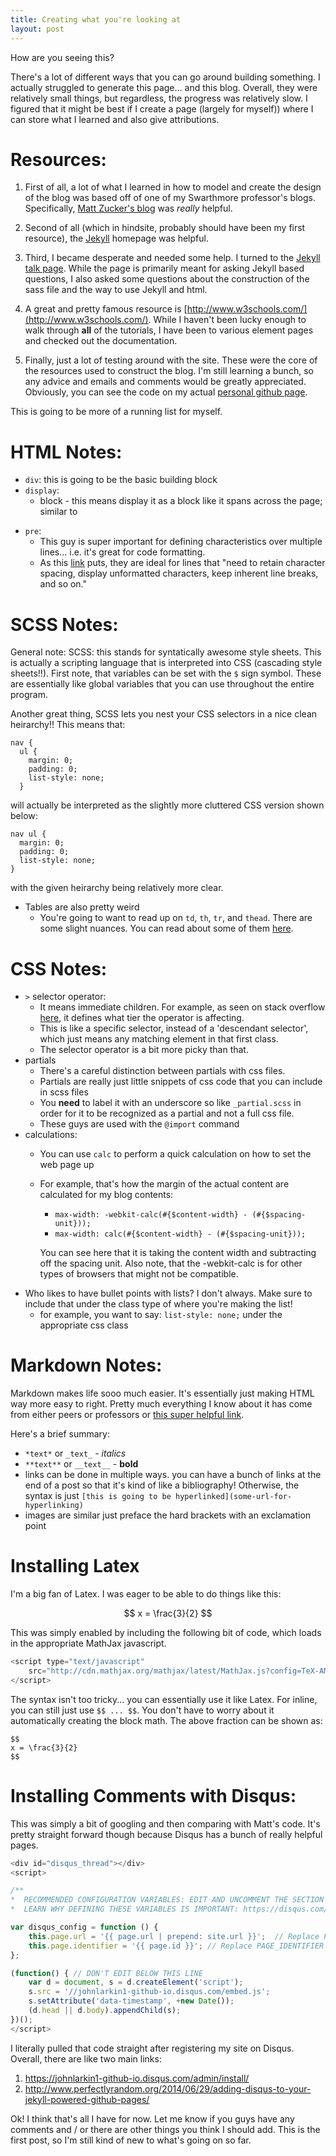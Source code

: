 ```yaml
---
title: Creating what you're looking at
layout: post
---
```


How are you seeing this?

There's a lot of different ways that you can go around building something. I actually struggled to generate this page... and this blog. Overall, they were relatively small things, but regardless, the progress was relatively slow. I figured that it might be best if I create a page (largely for myself)) where I can store what I learned and also give attributions. 

Resources:
=========

1. First of all, a lot of what I learned in how to model and create the design of the blog was based off of one of my Swarthmore professor's blogs. Specifically, [Matt Zucker's blog](https://mzucker.github.io/) was *really* helpful. 

2. Second of all (which in hindsite, probably should have been my first resource), the [Jekyll](https://jekyllrb.com/docs/home/) homepage was helpful.

3. Third, I became desperate and needed some help. I turned to the [Jekyll talk page](https://talk.jekyllrb.com/). While the page is primarily meant for asking Jekyll based questions, I also asked some questions about the construction of the sass file and the way to use Jekyll and html. 
 
4. A great and pretty famous resource is [http://www.w3schools.com/](http://www.w3schools.com/). While I haven't been lucky enough to walk through **all** of the tutorials, I have been to various element pages and checked out the documentation. 

5. Finally, just a lot of testing around with the site. These were the core of the resources used to construct the blog. I'm still learning a bunch, so any advice and emails and comments would be greatly appreciated. Obviously, you can see the code on my actual [personal github page](https://github.com/johnlarkin1).

This is going to be more of a running list for myself.

HTML Notes:
==========

- `div`: this is going to be the basic building block
- `display`:
	- block - this means display it as a block like it spans across the page; similar to <p>
- `pre`:
	- This guy is super important for defining characteristics over multiple lines... i.e. it's great for code formatting.
	- As this [link](https://perishablepress.com/perfect-pre-tags/) puts, they are ideal for lines that "need to retain character spacing, display unformatted characters, keep inherent line breaks, and so on."


SCSS Notes:
==========
General note:
SCSS: this stands for syntatically awesome style sheets. This is actually a scripting language that is interpreted into CSS (cascading style sheets!!). First note, that variables can be set with the `$` sign symbol. These are essentially like global variables that you can use throughout the entire program. 

Another great thing, SCSS lets you nest your CSS selectors in a nice clean heirarchy!! This means that:

```
nav {
  ul {
    margin: 0;
    padding: 0;
    list-style: none;
  }
```

will actually be interpreted as the slightly more cluttered CSS version shown below:

```
nav ul {
  margin: 0;
  padding: 0;
  list-style: none;
}
``` 
with the given heirarchy being relatively more clear.

- Tables are also pretty weird
	- You're going to want to read up on `td`, `th`, `tr`, and `thead`. There are some slight nuances. You can read about some of them [here](http://stackoverflow.com/questions/5395228/html-tables-thead-vs-th).

CSS Notes:
==========

- `>` selector operator:
	- It means immediate children. For example, as seen on stack overflow [here](http://stackoverflow.com/questions/4459821/css-selector-what-is-it), it defines what tier the operator is affecting.
	- This is like a specific selector, instead of a 'descendant selector', which just means any matching element in that first class. 
	- The selector operator is a bit more picky than that.
- partials
	- There's a careful distinction between partials with css files. 
	- Partials are really just little snippets of css code that you can include in scss files
	- You **need** to label it with an underscore so like `_partial.scss` in order for it to be recognized as a partial and not a full css file. 
	- These guys are used with the `@import` command
- calculations:
	- You can use `calc` to perform a quick calculation on how to set the web page up
	- For example, that's how the margin of the actual content are calculated for my blog contents:
		- `max-width: -webkit-calc(#{$content-width} - (#{$spacing-unit}));`
		- `max-width: calc(#{$content-width} - (#{$spacing-unit}));`
	 
		You can see here that it is taking the content width and subtracting off the spacing unit. Also note, that the -webkit-calc is for other types of browsers that might not be compatible. 		
- Who likes to have bullet points with lists? I don't always. Make sure to include that under the class type of where you're making the list!
	- for example, you want to say: `list-style: none;` under the appropriate css class

Markdown Notes:
==============
Markdown makes life sooo much easier. It's essentially just making HTML way more easy to right. Pretty much everything I know about it has come from either peers or professors or [this super helpful link](https://en.support.wordpress.com/markdown-quick-reference/).

Here's a brief summary:
- `*text*` or `_text_` - _italics_ 
- `**text**` or `__text__` - __bold__
- links can be done in multiple ways. you can have a bunch of links at the end of a post so that it's kind of like a bibliography! Otherwise, the syntax is just `[this is going to be hyperlinked](some-url-for-hyperlinking)`
- images are similar just preface the hard brackets with an exclamation point

Installing Latex
================
I'm a big fan of Latex. I was eager to be able to do things like this:

$$ 
x = \frac{3}{2} 
$$

This was simply enabled by including the following bit of code, which loads in the appropriate MathJax javascript. 
~~~javascript
<script type="text/javascript"
    src="http://cdn.mathjax.org/mathjax/latest/MathJax.js?config=TeX-AMS-MML_HTMLorMML">
</script>
~~~

The syntax isn't too tricky... you can essentially use it like Latex. For inline, you can still just use `$$ ... $$`. You don't have to worry about it automatically creating the block math. The above fraction can be shown as:
```
$$
x = \frac{3}{2}
$$
```

Installing Comments with Disqus:
===============================

This was simply a bit of googling and then comparing with Matt's code. It's pretty straight forward though because Disqus has a bunch of really helpful pages. 

~~~javascript
<div id="disqus_thread"></div>
<script>

/**
*  RECOMMENDED CONFIGURATION VARIABLES: EDIT AND UNCOMMENT THE SECTION BELOW TO INSERT DYNAMIC VALUES FROM YOUR PLATFORM OR CMS.
*  LEARN WHY DEFINING THESE VARIABLES IS IMPORTANT: https://disqus.com/admin/universalcode/#configuration-variables*/

var disqus_config = function () {
    this.page.url = '{{ page.url | prepend: site.url }}';  // Replace PAGE_URL with your page's canonical URL variable
    this.page.identifier = '{{ page.id }}'; // Replace PAGE_IDENTIFIER with your page's unique identifier variable
};

(function() { // DON'T EDIT BELOW THIS LINE
    var d = document, s = d.createElement('script');
    s.src = '//johnlarkin1-github-io.disqus.com/embed.js';
    s.setAttribute('data-timestamp', +new Date());
    (d.head || d.body).appendChild(s);
})();
</script>
~~~

I literally pulled that code straight after registering my site on Disqus. Overall, there are like two main links:
1. https://johnlarkin1-github-io.disqus.com/admin/install/
2. http://www.perfectlyrandom.org/2014/06/29/adding-disqus-to-your-jekyll-powered-github-pages/

Ok! I think that's all I have for now. Let me know if you guys have any comments and / or there are other things you think I should add. This is the first post, so I'm still kind of new to what's going on so far.
